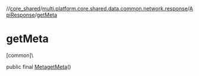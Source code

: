 //[core_shared](../../../index.md)/[multi.platform.core.shared.data.common.network.response](../index.md)/[ApiResponse](index.md)/[getMeta](get-meta.md)

# getMeta

[common]\

public final [Meta](../../multi.platform.core.shared.domain.common.entity/-meta/index.md)[getMeta](get-meta.md)()
